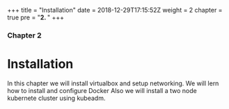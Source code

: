 +++
title = "Installation"
date = 2018-12-29T17:15:52Z
weight = 2
chapter = true
pre = "<b>2. </b>"
+++
### Chapter 2

# Installation

In this chapter we will install virtualbox and setup networking.
We will lern how to install and configure Docker
Also we will install a two node kubernete cluster using kubeadm.
